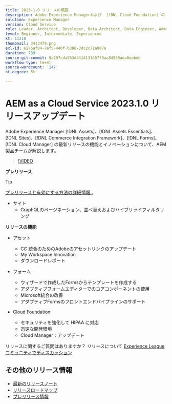 ```yaml
---
title: 2023-1-0 リリースの概要
description: Adobe Experience Managerおよび  [!DNL Cloud Foundation] の 2023-1-0 リリースの最新機能とイノベーションについ  [!DNL Assets Essentials], [!DNL Sites], [!DNL Screens], [!DNL Forms]  説明します。
solution: Experience Manager
version: Cloud Service
role: Leader, Architect, Developer, Data Architect, Data Engineer, Admin, User
level: Beginner, Intermediate, Experienced
kt: 11218
thumbnail: 3413479.png
exl-id: 6276af84-7ef5-440f-b3b8-3dc2c71a907a
duration: 789
source-git-commit: 9a297cda953d4414131657f9ac84580aea0eabeb
workflow-type: tm+mt
source-wordcount: '147'
ht-degree: 5%

---
```


# AEM as a Cloud Service 2023.1.0 リリースアップデート

Adobe Experience Manager [!DNL Assets]、[!DNL Assets Essentials]、[!DNL Sites]、[!DNL Commerce Integration Framework]、[!DNL Forms]、[!DNL Cloud Manager] の最新リリースの機能とイノベーションについて、AEM製品チームが解説します。

>[!VIDEO](https://video.tv.adobe.com/v/3413479/?quality=12&learn=on)

**プレリリース**

>[!TIP]
>
>[ プレリリースと有効にする方法の詳細情報 ](https://experienceleague.adobe.com/docs/experience-manager-cloud-service/content/release-notes/prerelease.html)。

* サイト
   * GraphQLのページネーション、並べ替えおよびハイブリッドフィルタリング

**リリースの機能**

* アセット
   * CC 統合のためのAdobeのアセットリンクのアップデート
   * My Workspace Innovation
   * ダウンロードレポート

* フォーム
   * ウィザードで作成したFormsからテンプレートを作成する
   * アダプティブフォームエディターでのコアコンポーネントの使用
   * Microsoft統合の改善
   * アダプティブFormsのフロントエンドパイプラインのサポート

* Cloud Foundation:
   * セキュリティを強化して HIPAA に対応
   * 迅速な開発環境
   * Cloud Manager：アップデート

リリースに関するご質問はありますか？  リリースについて [Experience Leagueコミュニティでディスカッション ](https://adobe.ly/3RPNYZF)

## その他のリリース情報

* [最新のリリースノート](https://experienceleague.adobe.com/docs/experience-manager-cloud-service/content/release-notes/home.html?lang=ja)
* [ リリースロードマップ ](https://experienceleague.adobe.com/docs/experience-manager-release-information/aem-release-updates/update-releases-roadmap.html?lang=ja)
* [ プレリリース情報 ](https://experienceleague.adobe.com/docs/experience-manager-cloud-service/content/release-notes/prerelease.html)

